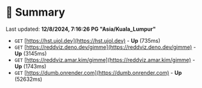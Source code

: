 # 📖 Summary
Last updated: **12/8/2024, 7:16:26 PG "Asia/Kuala_Lumpur"**

- `GET` [https://hst.ujol.dev](https://hst.ujol.dev) - **Up** (735ms)
- `GET` [https://reddviz.deno.dev/gimme](https://reddviz.deno.dev/gimme) - **Up** (3145ms)
- `GET` [https://reddviz.amar.kim/gimme](https://reddviz.amar.kim/gimme) - **Up** (1743ms)
- `GET` [https://dumb.onrender.com](https://dumb.onrender.com) - **Up** (52632ms)
